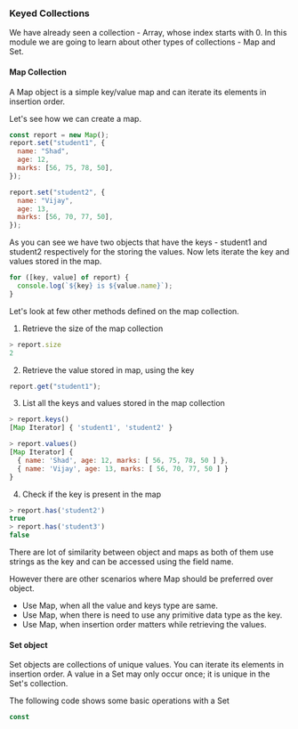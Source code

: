 ### Keyed Collections

We have already seen a collection - Array, whose index starts with 0. In this module we are going to learn about other types of collections - Map and Set.

#### Map Collection

A Map object is a simple key/value map and can iterate its elements in insertion order.

Let's see how we can create a map.

```js
const report = new Map();
report.set("student1", {
  name: "Shad",
  age: 12,
  marks: [56, 75, 78, 50],
});

report.set("student2", {
  name: "Vijay",
  age: 13,
  marks: [56, 70, 77, 50],
});
```

As you can see we have two objects that have the keys - student1 and student2 respectively for the storing the values. Now lets iterate the key and values stored in the map.

```js
for ([key, value] of report) {
  console.log(`${key} is ${value.name}`);
}
```

Let's look at few other methods defined on the map collection.

1. Retrieve the size of the map collection

```js
> report.size
2
```

2. Retrieve the value stored in map, using the key

```js
report.get("student1");
```

3. List all the keys and values stored in the map collection

```js
> report.keys()
[Map Iterator] { 'student1', 'student2' }

> report.values()
[Map Iterator] {
  { name: 'Shad', age: 12, marks: [ 56, 75, 78, 50 ] },
  { name: 'Vijay', age: 13, marks: [ 56, 70, 77, 50 ] }
}
```

4. Check if the key is present in the map

```js
> report.has('student2')
true
> report.has('student3')
false
```

There are lot of similarity between object and maps as both of them use strings as the key and can be accessed using the field name.

However there are other scenarios where Map should be preferred over object.

- Use Map, when all the value and keys type are same.
- Use Map, when there is need to use any primitive data type as the key.
- Use Map, when insertion order matters while retrieving the values.

#### Set object

Set objects are collections of unique values. You can iterate its elements in insertion order. A value in a Set may only occur once; it is unique in the Set's collection.

The following code shows some basic operations with a Set

```js
const
```
